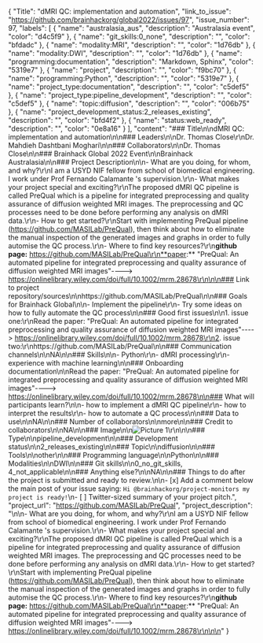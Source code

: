 {
  "Title": "dMRI QC: implementation and automation",
  "link_to_issue": "https://github.com/brainhackorg/global2022/issues/97",
  "issue_number": 97,
  "labels": [
    {
      "name": "australasia_aus",
      "description": "Australasia event",
      "color": "d4c5f9"
    },
    {
      "name": "git_skills:0_none",
      "description": "",
      "color": "bfdadc"
    },
    {
      "name": "modality:MRI",
      "description": "",
      "color": "1d76db"
    },
    {
      "name": "modality:DWI",
      "description": "",
      "color": "1d76db"
    },
    {
      "name": "programming:documentation",
      "description": "Markdown, Sphinx",
      "color": "5319e7"
    },
    {
      "name": "project",
      "description": "",
      "color": "f9bc70"
    },
    {
      "name": "programming:Python",
      "description": "",
      "color": "5319e7"
    },
    {
      "name": "project_type:documentation",
      "description": "",
      "color": "c5def5"
    },
    {
      "name": "project_type:pipeline_development",
      "description": "",
      "color": "c5def5"
    },
    {
      "name": "topic:diffusion",
      "description": "",
      "color": "006b75"
    },
    {
      "name": "project_development_status:2_releases_existing",
      "description": "",
      "color": "bfd4f2"
    },
    {
      "name": "status:web_ready",
      "description": "",
      "color": "0e8a16"
    }
  ],
  "content": "### Title\n\ndMRI QC: implementation and automation\n\n### Leaders\n\nDr. Thomas Close\r\nDr. Mahdieh Dashtbani Moghari\n\n### Collaborators\n\nDr. Thomas Close\n\n### Brainhack Global 2022 Event\n\nBrainhack Australasia\n\n### Project Description\n\n- What are you doing, for whom, and why?\r\nI am a USYD NIF fellow from school of biomedical engineering. I work under Prof Fernando Calamante 's supervision.\r\n- What makes your project special and exciting?\r\nThe proposed dMRI QC pipeline is called PreQual which is a pipeline for integrated preprocessing and quality assurance of diffusion weighted MRI images. The preprocessing and QC processes need to be done before performing any analysis on dMRI data.\r\n- How to get started?\r\nStart with implementing PreQual pipeline (https://github.com/MASILab/PreQual), then think about how to eliminate the manual inspection of the generated images and graphs in order to fully automise the QC process.\r\n- Where to find key resources?\r\n**github page:** https://github.com/MASILab/PreQual\r\n**paper:** \"PreQual: An automated pipeline for integrated preprocessing and quality assurance of diffusion weighted MRI images\"----> https://onlinelibrary.wiley.com/doi/full/10.1002/mrm.28678\r\n\n\n### Link to project repository/sources\n\nhttps://github.com/MASILab/PreQual\n\n### Goals for Brainhack Global\n\n- Implement the pipeline\r\n- Try some ideas on how to fully automate the QC process\n\n### Good first issues\n\n1. issue one:\r\nRead the paper: \"PreQual: An automated pipeline for integrated preprocessing and quality assurance of diffusion weighted MRI images\"----> https://onlinelibrary.wiley.com/doi/full/10.1002/mrm.28678\r\n2. issue two:\r\nhttps://github.com/MASILab/PreQual\n\n### Communication channels\n\nNA\n\n### Skills\n\n- Python\r\n- dMRI processing\r\n- experience with machine learning\n\n### Onboarding documentation\n\nRead the paper: \"PreQual: An automated pipeline for integrated preprocessing and quality assurance of diffusion weighted MRI images\"----> https://onlinelibrary.wiley.com/doi/full/10.1002/mrm.28678\n\n### What will participants learn?\n\n- how to implement a dMRI QC pipeline\r\n- how to interpret the results\r\n- how to automate a QC process\n\n### Data to use\n\nNA\n\n### Number of collaborators\n\nmore\n\n### Credit to collaborators\n\nNA\n\n### Image\n\n![Picture 1](https://user-images.githubusercontent.com/104401407/203446034-3f37f1cc-f648-4854-b0cf-48bdb1e5843e.png)\r\n\n\n### Type\n\npipeline_development\n\n### Development status\n\n2_releases_existing\n\n### Topic\n\ndiffusion\n\n### Tools\n\nother\n\n### Programming language\n\nPython\n\n### Modalities\n\nDWI\n\n### Git skills\n\n0_no_git_skills, 4_not_applicable\n\n### Anything else?\n\nNA\n\n### Things to do after the project is submitted and ready to review.\n\n- [x] Add a comment below the main post of your issue saying: `Hi @brainhackorg/project-monitors my project is ready!`\n- [ ] Twitter-sized summary of your project pitch.",
  "project_url": "https://github.com/MASILab/PreQual",
  "project_description": "\n\n- What are you doing, for whom, and why?\r\nI am a USYD NIF fellow from school of biomedical engineering. I work under Prof Fernando Calamante 's supervision.\r\n- What makes your project special and exciting?\r\nThe proposed dMRI QC pipeline is called PreQual which is a pipeline for integrated preprocessing and quality assurance of diffusion weighted MRI images. The preprocessing and QC processes need to be done before performing any analysis on dMRI data.\r\n- How to get started?\r\nStart with implementing PreQual pipeline (https://github.com/MASILab/PreQual), then think about how to eliminate the manual inspection of the generated images and graphs in order to fully automise the QC process.\r\n- Where to find key resources?\r\n**github page:** https://github.com/MASILab/PreQual\r\n**paper:** \"PreQual: An automated pipeline for integrated preprocessing and quality assurance of diffusion weighted MRI images\"----> https://onlinelibrary.wiley.com/doi/full/10.1002/mrm.28678\r\n\n\n"
}
